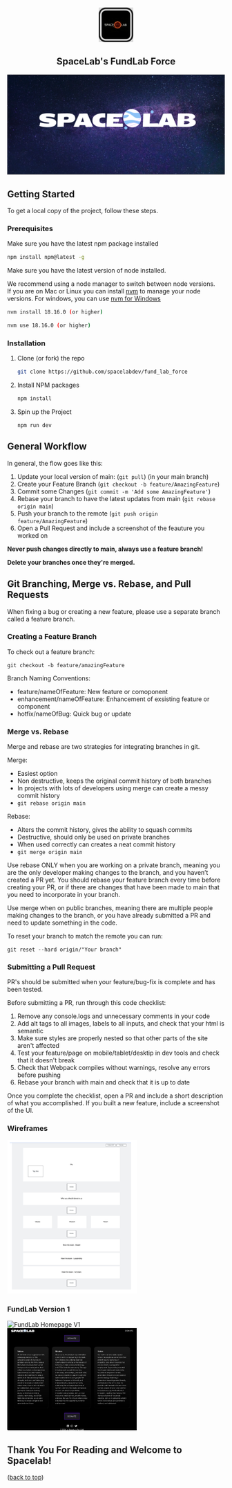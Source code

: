 <!-- PROJECT LOGO -->
<br />
<div align="center">
  <a href="https://github.com/spacelabdev/spacelab-react">
    <img src="public/assets/Images/logo.jpeg" alt="Logo" width="80" height="80">
  </a>

## SpaceLab's FundLab Force

<a href="https://github.com/spacelabdev/fund_lab_force">
    <img src="public/assets/Images/banner.png">
</a>
</div>


<!-- GETTING STARTED -->

## Getting Started

To get a local copy of the project, follow these steps.

### Prerequisites

Make sure you have the latest npm package installed

```sh
npm install npm@latest -g
```

Make sure you have the latest version of node installed.

We recommend using a node manager to switch between node versions.  
If you are on Mac or Linux you can install [nvm](https://github.com/nvm-sh/nvm) to manage your node versions. For windows, you can use [nvm for Windows](https://github.com/coreybutler/nvm-windows)

```sh
nvm install 18.16.0 (or higher)
```
```sh
nvm use 18.16.0 (or higher)
```

### Installation

1. Clone (or fork) the repo
    ```sh
    git clone https://github.com/spacelabdev/fund_lab_force
    ```
2. Install NPM packages
    ```sh
    npm install
    ```
3. Spin up the Project
    ```
    npm run dev
    ```

## General Workflow

In general, the flow goes like this:

1. Update your local version of main: (`git pull`) (in your main branch)
2. Create your Feature Branch (`git checkout -b feature/AmazingFeature`)
3. Commit some Changes (`git commit -m 'Add some AmazingFeature'`)
4. Rebase your branch to have the latest updates from main (`git rebase origin main`)
5. Push your branch to the remote (`git push origin feature/AmazingFeature`)
6. Open a Pull Request and include a screenshot of the feauture you worked on

**Never push changes directly to main, always use a feature branch!**

**Delete your branches once they're merged.**


## Git Branching, Merge vs. Rebase, and Pull Requests

When fixing a bug or creating a new feature, please use a separate branch called a feature branch.

### Creating a Feature Branch

To check out a feature branch:

```
git checkout -b feature/amazingFeature
```

Branch Naming Conventions:

-   feature/nameOfFeature: New feature or comoponent
-   enhancement/nameOfFeature: Enhancement of exsisting feature or component
-   hotfix/nameOfBug: Quick bug or update

### Merge vs. Rebase

Merge and rebase are two strategies for integrating branches in git.

Merge:

-   Easiest option
-   Non destructive, keeps the original commit history of both branches
-   In projects with lots of developers using merge can create a messy commit history
-   `git rebase origin main`

Rebase:

-   Alters the commit history, gives the ability to squash commits
-   Destructive, should only be used on private branches
-   When used correctly can creates a neat commit history
-   `git merge origin main`

Use rebase ONLY when you are working on a private branch, meaning you are the only developer making changes to the branch, and you haven’t created a PR yet. You should rebase your feature branch every time before creating your PR, or if there are changes that have been made to main that you need to incorporate in your branch.

Use merge when on public branches, meaning there are multiple people making changes to the branch, or you have already submitted a PR and need to update something in the code.

To reset your branch to match the remote you can run:

```
git reset --hard origin/"Your branch"
```

### Submitting a Pull Request

PR's should be submitted when your feature/bug-fix is complete and has been tested.

Before submitting a PR, run through this code checklist:

1. Remove any console.logs and unnecessary comments in your code
2. Add alt tags to all images, labels to all inputs, and check that your html is semantic
3. Make sure styles are properly nested so that other parts of the site aren't affected
4. Test your feature/page on mobile/tablet/desktip in dev tools and check that it doesn't break
5. Check that Webpack compiles without warnings, resolve any errors before pushing
6. Rebase your branch with main and check that it is up to date

Once you complete the checklist, open a PR and include a short description of what you accomplished. If you built a new feature, include a screenshot of the UI.

### Wireframes

<img src="public/assets/FundLabWireframe.png" alt="FundLab Wireframe" width="300" />

### FundLab Version 1

<img src="public/assets/Versions/Homepage-v1.png" alt="FundLab Homepage V1" width="300" />

<br/>

<img src="public/assets/Versions/Mission-Vission-Values-Page-v1.png" alt="FundLab Mission Vission values V1" width="300" />


## Thank You For Reading and Welcome to Spacelab!

<p>(<a href="#top">back to top</a>)</p>